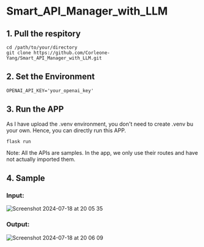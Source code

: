# Smart_API_Manager_with_LLM
## 1. Pull the respitory
```
cd /path/to/your/directory  
git clone https://github.com/Corleone-Yang/Smart_API_Manager_with_LLM.git
```
## 2. Set the Environment
```
OPENAI_API_KEY='your_openai_key'
```

## 3. Run the APP
As I have upload the .venv environment, you don't need to create .venv bu your own.
Hence, you can directly run this APP.
```
flask run
```
Note: All the APIs are samples. In the app, we only use their routes and have not actually imported them.

## 4. Sample
### Input:
![Screenshot 2024-07-18 at 20 05 35](https://github.com/user-attachments/assets/451395e9-6dc9-4bfe-93f4-627009e4aed9)
### Output:
![Screenshot 2024-07-18 at 20 06 09](https://github.com/user-attachments/assets/3d94af0a-c102-4fc0-831c-22d7f1d45bcf)
